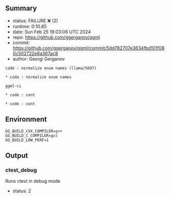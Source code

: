 ## Summary

- status:  FAILURE ❌ (2)
- runtime: 0:10.85
- date:    Sun Feb 25 18:03:06 UTC 2024
- repo:    https://github.com/ggerganov/ggml
- commit:  https://github.com/ggerganov/ggml/commit/5dd782707e3634fbd101f080c502722e6a367ac8
- author:  Georgi Gerganov
```
code : normalize enum names (llama/5697)

* coda : normalize enum names

ggml-ci

* code : cont

* code : cont
```

## Environment

```
GG_BUILD_CXX_COMPILER=g++
GG_BUILD_C_COMPILER=gcc
GG_BUILD_LOW_PERF=1
```

## Output

### ctest_debug

Runs ctest in debug mode
- status: 2
```

```

